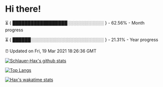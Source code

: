 # Hi there!

⏳ { ██████████████████░░░░░░░░░░░░ } - 62.56% - Month progress

⏳ { ██████░░░░░░░░░░░░░░░░░░░░░░░░ } - 21.31% - Year progress

⏰ Updated on Fri, 19 Mar 2021 18:26:36 GMT


[![Schlauer-Hax's github stats](https://github-readme-stats.vercel.app/api?username=Schlauer-Hax&show_icons=true&theme=dark&count_private=true)](https://github.com/Schlauer-Hax)


[![Top Langs](https://github-readme-stats.vercel.app/api/top-langs/?username=Schlauer-Hax&layout=compact&theme=dark)](https://github.com/Schlauer-Hax?tab=repositories)


[![Hax's wakatime stats](https://github-readme-stats.vercel.app/api/wakatime?username=Hax&theme=dark)](https://wakatime.com/@Hax)

